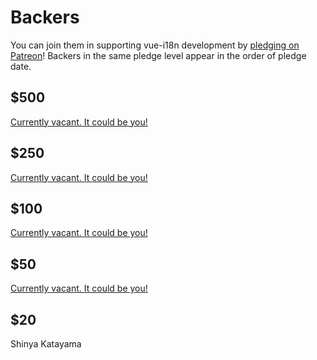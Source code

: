 # Backers

You can join them in supporting vue-i18n development by [pledging on Patreon](https://www.patreon.com/evanyou)! Backers in the same pledge level appear in the order of pledge date.

## $500

[Currently vacant. It could be you!](https://www.patreon.com/bePatron?c=1597144&patAmt=500.0)

## $250

[Currently vacant. It could be you!](https://www.patreon.com/bePatron?c=1597144&patAmt=250.0)

## $100

[Currently vacant. It could be you!](https://www.patreon.com/bePatron?c=1597144&patAmt=100.0)

## $50

[Currently vacant. It could be you!](https://www.patreon.com/bePatron?c=1597144&patAmt=50.0)

## $20
Shinya Katayama
